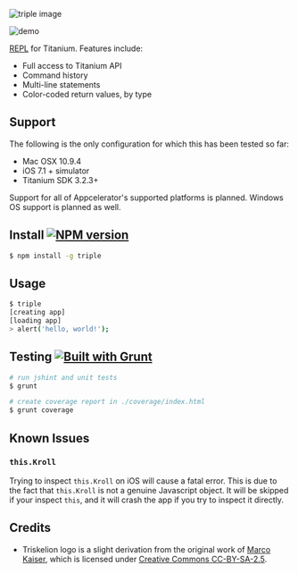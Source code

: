 ![triple image](http://cl.ly/image/0K0Y3h2C1M1G/triple%20banner%20small.png)

![demo](http://cl.ly/image/2z3B0h3o3Z1d/triple.gif)

[REPL](http://en.wikipedia.org/wiki/Read%E2%80%93eval%E2%80%93print_loop) for Titanium. Features include:

* Full access to Titanium API
* Command history
* Multi-line statements
* Color-coded return values, by type

## Support

The following is the only configuration for which this has been tested so far:

* Mac OSX 10.9.4
* iOS 7.1 + simulator
* Titanium SDK 3.2.3+

Support for all of Appcelerator's supported platforms is planned. Windows OS support is planned as well.

## Install [![NPM version](https://badge.fury.io/js/triple.svg)](http://badge.fury.io/js/triple)

```bash
$ npm install -g triple
```

## Usage

```bash
$ triple
[creating app]
[loading app]
> alert('hello, world!');
```

## Testing [![Built with Grunt](https://cdn.gruntjs.com/builtwith.png)](http://gruntjs.com/)

```bash
# run jshint and unit tests
$ grunt

# create coverage report in ./coverage/index.html
$ grunt coverage
```

## Known Issues

### `this.Kroll`

Trying to inspect `this.Kroll` on iOS will cause a fatal error. This is due to the fact that `this.Kroll` is not a genuine Javascript object. It will be skipped if your inspect `this`, and it will crash the app if you try to inspect it directly.

## Credits

* Triskelion logo is a slight derivation from the original work of [Marco Kaiser](http://commons.wikimedia.org/wiki/User:Marco_Kaiser), which is licensed under [Creative Commons CC-BY-SA-2.5](http://creativecommons.org/licenses/by-sa/2.5/).
